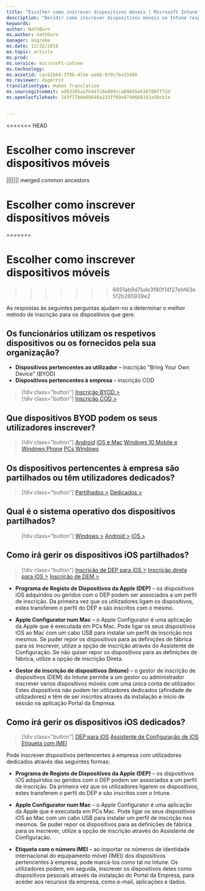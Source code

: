 ```yaml
---
title: "Escolher como inscrever dispositivos móveis | Microsoft Intune"
description: "Decidir como inscrever dispositivos móveis no Intune respondendo a algumas perguntas simples"
keywords: 
author: NathBarn
ms.author: nathbarn
manager: angrobe
ms.date: 11/22/2016
ms.topic: article
ms.prod: 
ms.service: microsoft-intune
ms.technology: 
ms.assetid: cac62b64-3f8b-47ae-aa66-970c7ba15466
ms.reviewer: dagerrit
translationtype: Human Translation
ms.sourcegitcommit: a563105aafb447c6e009cca09645e630709ff72d
ms.openlocfilehash: 143f77bde09648a233ff09e9740668191a50cb1e


---
```

<<<<<<< HEAD

# Escolher como inscrever dispositivos móveis
||||||| merged common ancestors

# Escolher como inscrever dispositivos móveis
=======

# <a name="choose-how-to-enroll-mobile-devices"></a>Escolher como inscrever dispositivos móveis
>>>>>>> 6851ab9d7bde3f80f14f27ebf43e5f2b265939e2

As respostas às seguintes perguntas ajudam-no a determinar o melhor método de inscrição para os dispositivos que gere.

## <a name="do-employees-bring-their-own-devices-or-are-devices-provided-by-your-organization"></a>**Os funcionários utilizam os respetivos dispositivos ou os fornecidos pela sua organização?**

  - **Dispositivos pertencentes ao utilizador** – inscrição "Bring Your Own Device" (BYOD)
  - **Dispositivos pertencentes à empresa** – inscrição COD

> [!div class="button"]
[Inscrição BYOD >](#what-byod-devices-can-your-users-enroll)   
> [!div class="button"]
[Inscrição COD >](#are-your-company-owned-devices-shared-or-do-they-have-dedicated-users)

## <a name="what-byod-devices-can-your-users-enroll"></a>**Que dispositivos BYOD podem os seus utilizadores inscrever?**

> [!div class="button"]
[Android](/intune/deploy-use/set-up-android-management-with-microsoft-intune) [iOS e Mac](/intune/deploy-use/set-up-ios-and-mac-management-with-microsoft-intune) [Windows 10 Mobile e Windows Phone](/intune/deploy-use/set-up-windows-phone-management-with-microsoft-intune) [PCs Windows](/intune/deploy-use/set-up-windows-device-management-with-microsoft-intune)

## <a name="are-your-company-owned-devices-shared-or-do-they-have-dedicated-users"></a>**Os dispositivos pertencentes à empresa são partilhados ou têm utilizadores dedicados?**

> [!div class="button"]
[Partilhados >](#what-operating-system-are-your-shared-devices-running)   [Dedicados >](#how-will-you-manage-dedicated-ios-devices)


## <a name="what-operating-system-are-your-shared-devices-running"></a>**Qual é o sistema operativo dos dispositivos partilhados?**

> [!div class="button"]
[Windows >](/intune/deploy-use/enroll-corporate-owned-devices-with-the-device-enrollment-manager-in-microsoft-intune) [Android >](/intune/deploy-use/enroll-corporate-owned-devices-with-the-device-enrollment-manager-in-microsoft-intune) [iOS >](#how-will-you-manage-shared-ios-devices)

## <a name="how-will-you-manage-shared-ios-devices"></a>**Como irá gerir os dispositivos iOS partilhados?**

> [!div class="button"]
[Inscrição de DEP para iOS >](/intune/deploy-use/ios-device-enrollment-program-in-microsoft-intune) [Inscrição direta para iOS >](/intune/deploy-use/ios-direct-enrollment-in-microsoft-intune)  [Inscrição de DEM >](/intune/deploy-use/enroll-corporate-owned-devices-with-the-device-enrollment-manager-in-microsoft-intune)

  - **Programa de Registo de Dispositivos da Apple (DEP)** – os dispositivos iOS adquiridos ou geridos com o DEP podem ser associados a um perfil de inscrição. Da primeira vez que os utilizadores ligam os dispositivos, estes transferem o perfil do DEP e são inscritos com o mesmo.

  - **Apple Configurator num Mac** – o Apple Configurator é uma aplicação da Apple que é executada em PCs Mac. Pode ligar os seus dispositivos iOS ao Mac com um cabo USB para instalar um perfil de inscrição nos mesmos. Se puder repor os dispositivos para as definições de fábrica para os inscrever, utilize a opção de inscrição através do Assistente de Configuração. Se não quiser repor os dispositivos para as definições de fábrica, utilize a opção de inscrição Direta.

  - **Gestor de inscrição de dispositivos (Intune)** – o gestor de inscrição de dispositivos (DEM) do Intune permite a um gestor ou administrador inscrever vários dispositivos móveis com uma única conta de utilizador. Estes dispositivos não podem ter utilizadores dedicados (afinidade de utilizadores) e têm de ser inscritos através da instalação e início de sessão na aplicação Portal da Empresa.

## <a name="how-will-you-manage-dedicated-ios-devices"></a>**Como irá gerir os dispositivos iOS dedicados?**

> [!div class="button"]
[DEP para iOS](/intune/deploy-use/ios-device-enrollment-program-in-microsoft-intune) [Assistente de Configuração de iOS](/intune/deploy-use/ios-setup-assistant-enrollment-in-microsoft-intune) [Etiqueta com IMEI](/intune/deploy-use/specify-corporate-owned-devices-with-international-mobile-equipment-identity-imei-numbers)

  Pode inscrever dispositivos pertencentes à empresa com utilizadores dedicados através das seguintes formas:

  - **Programa de Registo de Dispositivos da Apple (DEP)** – os dispositivos iOS adquiridos ou geridos com o DEP podem ser associados a um perfil de inscrição. Da primeira vez que os utilizadores ligarem os dispositivos, estes transferem o perfil do DEP e são inscritos com o Intune.

  - **Apple Configurator num Mac** – o Apple Configurator é uma aplicação da Apple que é executada em PCs Mac. Pode ligar os seus dispositivos iOS ao Mac com um cabo USB para instalar um perfil de inscrição nos mesmos. Se puder repor os dispositivos para as definições de fábrica para os inscrever, utilize a opção de inscrição através do Assistente de Configuração.

  - **Etiqueta com o número IMEI** – ao importar os números de identidade internacional do equipamento móvel (IMEI) dos dispositivos pertencentes à empresa, pode marcá-los como tal no Intune. Os utilizadores podem, em seguida, inscrever os dispositivos deles como dispositivos pessoais através da instalação do Portal da Empresa, para aceder aos recursos da empresa, como e-mail, aplicações e dados.



<!--HONumber=Nov16_HO4-->


